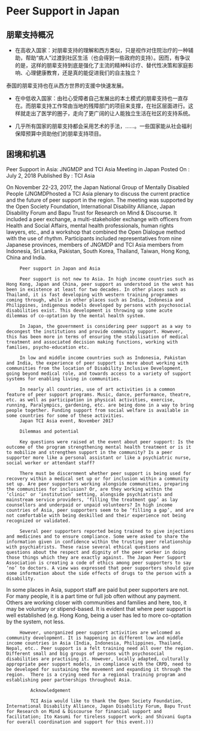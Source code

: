 # Peer Support in Japan

## 朋辈支持概况
- 在高收入国家：对朋辈支持的理解和西方类似，只是视作对住院治疗的一种辅助，帮助“病人”过渡到社区生活（也会得到一些政府的支持）。因而，有争议的是，这样的朋辈支持到底是强化了主流的精神科诊疗、替代性决策和家庭影响、心理健康教育，还是真的能促进我们的自主独立？  

泰国的朋辈支持也在从西方世界的支援中快速发展。  

- 在中低收入国家：由社心受障者自己发展出的本土模式的朋辈支持也一直存在。而朋辈支持工作常由当地的残障部门的项目来支撑，在社区层面进行。这样就走出了医学的圈子，走向了更广阔的让人能独立生活在社区的支持系统。

- 几乎所有国家的朋辈支持都会采用艺术的手法，……。一些国家能从社会福利保障预算中资助他们的朋辈支持项目。

## 困境和机遇

 Peer Support in Asia: JNGMDP and TCI Asia Meeting in Japan
 Posted On : July 2, 2018 Published By : TCI Asia

 On November 22-23, 2017, the Japan National Group of Mentally Disabled People (JNGMDPhosted a TCI Asia plenary to discuss the current practice and the future of peer support in the region. The meeting was supported by the Open Society Foundation, International Disability Alliance, Japan Disability Forum and Bapu Trust for Research on Mind & Discourse. It included a peer exchange, a multi-stakeholder exchange with officers from Health and Social Affairs, mental health professionals, human rights lawyers, etc., and a workshop that combined the Open Dialogue method with the use of rhythm. Participants included representatives from nine Japanese provinces, members of JNGMDP and TCI Asia members from Indonesia, Sri Lanka, Pakistan, South Korea, Thailand, Taiwan, Hong Kong, China and India.
		 
		 Peer support in Japan and Asia
		 
		 Peer support is not new to Asia. In high income countries such as Hong Kong, Japan and China, peer support as understood in the west has been in existence at least for two decades. In other places such as Thailand, it is fast developing with western training programmes coming through, while in other places such as India, Indonesia and Philippines, indigenous models developed by persons with psychosocial disabilities exist. This development is throwing up some acute dilemmas of co-optation by the mental health system.
		 
		 In Japan, the government is considering peer support as a way to decongest the institutions and provide community support. However, this has been more in terms of ensuring the stabilisation of medical treatment and associated decision making functions, working with families, psycho-education etc.
		 
		 In low and middle income countries such as Indonesia, Pakistan and India, the experience of peer support is more about working with communities from the location of Disability Inclusive Development, going beyond medical role, and towards access to a variety of support systems for enabling living in communities.
		 
		 In nearly all countries, use of art activities is a common feature of peer support programs. Music, dance, performance, theatre, etc. as well as participation in physical activities, exercise, running, Paralympics, gardening, etc. are being done in a way to bring people together. Funding support from social welfare is available in some countries for some of these activities.
		 Japan TCI Asia event, November 2017
		 
		 Dilemmas and potential
		 
		 Key questions were raised at the event about peer support: Is the outcome of the program strengthening mental health treatment or is it to mobilize and strengthen support in the community? Is a peer supporter more like a personal assistant or like a psychiatric nurse, social worker or attendant staff?
		 
		 There must be discernment whether peer support is being used for recovery within a medical set up or for inclusion within a community set up. Are peer supporters working alongside communities, preparing the communities for inclusion? Or, are they working within the ‘clinic’ or ‘institution’ setting, alongside psychiatrists and mainstream service providers, ‘filling the treatment gap’ as lay counsellors and underpaid or unpaid volunteers? In high income countries of Asia, peer supporters seem to be ‘filling a gap’, and are not comfortable with being deskilled and their experience not being recognized or validated.
		 
		 Several peer supporters reported being trained to give injections and medicines and to ensure compliance. Some were asked to share the information given in confidence within the trusting peer relationship with psychiatrists. These raise several ethical questions and questions about the respect and dignity of the peer worker in doing those things which they are exactly against. The Japan Peer Support Association is creating a code of ethics among peer supporters to say ‘no’ to doctors. A view was expressed that peer supporters should give some information about the side effects of drugs to the person with a disability.
		 
 In some places in Asia, support staff are paid but peer supporters are not. For many people, it is a part time or full job often without any payment. Others are working closer with communities and families and here, too, it may be voluntary or stipend-based. It is evident that where peer support is well established (e.g. Hong Kong, being a user has led to more co-optation by the system, not less.
		 
		 However, unorganized peer support activities are welcomed as community development. It is happening in different low and middle income countries in Asia (India, Indonesia, Philippines, Thailand, Nepal, etc.. Peer support is a felt training need all over the region. Different small and big groups of persons with psychosocial disabilities are practising it. However, locally adapted, culturally appropriate peer support models, in compliance with the CRPD, need to be developed for sustaining the movement and expanding it through the region.  There is a crying need for a regional training program and establishing peer partnerships throughout Asia.
			 
			 Acknowledgement
			 
			 TCI Asia would like to thank the Open Society Foundation, International Disability Alliance, Japan Disability Forum, Bapu Trust for Research on Mind & Discourse for financial support and facilitation; Ito Kasumi for tireless support work; and Shivani Gupta for overall coordination and support for this event.)))
